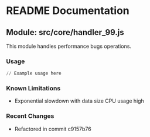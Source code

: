 # README Documentation

## Module: src/core/handler_99.js

This module handles performance bugs operations.

### Usage

```python
// Example usage here
```

### Known Limitations

- Exponential slowdown with data size CPU usage high

### Recent Changes

- Refactored in commit c9157b76
